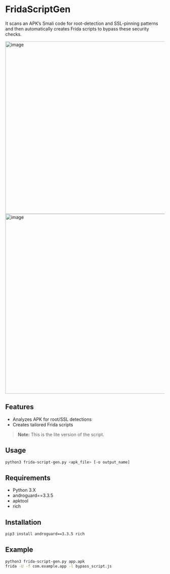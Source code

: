 
# FridaScriptGen

It scans an APK’s Smali code for root-detection and SSL-pinning patterns and then automatically creates Frida scripts to bypass these security checks.


<img width="544" alt="image" src="https://github.com/user-attachments/assets/72dbf90d-9cf7-462c-a5c7-430fe4265a81" />

<img width="567" alt="image" src="https://github.com/user-attachments/assets/2e780eb5-fcdc-41ca-b1c9-7c8550d80b67" />


## Features
- Analyzes APK for root/SSL detections
- Creates tailored Frida scripts

> **Note:** This is the lite version of the script.


## Usage
```bash
python3 frida-script-gen.py <apk_file> [-o output_name]
```

## Requirements
- Python 3.X
- androguard==3.3.5
- apktool
- rich

## Installation
```bash
pip3 install androguard==3.3.5 rich
```

## Example
```bash
python3 frida-script-gen.py app.apk
frida -U -f com.example.app -l bypass_script.js
```
